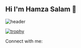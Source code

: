 ## Hi I'm Hamza Salam 👋

<!--
**HamzaSalam/HamzaSalam** is a ✨ _special_ ✨ repository because its `README.md` (this file) appears on your GitHub profile.

Here are some ideas to get you started:

- 🔭 I’m currently working on ...
- 🌱 I’m currently learning ...
- 👯 I’m looking to collaborate on ...
- 🤔 I’m looking for help with ...
- 💬 Ask me about ...
- 📫 How to reach me: ...
- 😄 Pronouns: ...
- ⚡ Fun fact: ...
-->
![header](https://capsule-render.vercel.app/api?type=venom&fontColor=d6ace6&color=5b2c6f&height=300&section=header&text=Stack%20Developer&fontSize=90)

[![trophy](https://github-profile-trophy.vercel.app/?username=hamzasalam)](https://github.com/ryo-ma/github-profile-trophy)

Connect with me:

